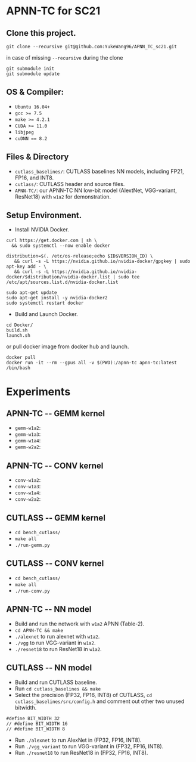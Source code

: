# APNN-TC for SC21


## Clone this project.
```
git clone --recursive git@github.com:YukeWang96/APNN_TC_sc21.git
```
in case of missing `--recursive` during the clone
```
git submodule init
git submodule update
```

## OS & Compiler:
+ `Ubuntu 16.04+`
+ `gcc >= 7.5`
+ `make >= 4.2.1`
+ `CUDA >= 11.0`
+ `libjpeg`
+ `cuDNN == 8.2`

## Files & Directory
+ `cutlass_baselines/`: CUTLASS baselines NN models, including FP21, FP16, and INT8.
+ `cutlass/`: CUTLASS header and source files.
+ `APNN-TC/`: our APNN-TC NN low-bit model (AlextNet, VGG-variant, ResNet18) with `w1a2` for demonstration.

## Setup Environment.
+ Install NVIDIA Docker.
```
curl https://get.docker.com | sh \
  && sudo systemctl --now enable docker

distribution=$(. /etc/os-release;echo $ID$VERSION_ID) \
   && curl -s -L https://nvidia.github.io/nvidia-docker/gpgkey | sudo apt-key add - \
   && curl -s -L https://nvidia.github.io/nvidia-docker/$distribution/nvidia-docker.list | sudo tee /etc/apt/sources.list.d/nvidia-docker.list

sudo apt-get update
sudo apt-get install -y nvidia-docker2
sudo systemctl restart docker
```

+ Build and Launch Docker.
```
cd Docker/
build.sh
launch.sh
```
or pull docker image from docker hub and launch.
```
docker pull 
docker run -it --rm --gpus all -v $(PWD):/apnn-tc apnn-tc:latest /bin/bash
```

# Experiments
## APNN-TC -- GEMM  kernel
+ `gemm-w1a2`: 
+ `gemm-w1a3`: 
+ `gemm-w1a4`:
+ `gemm-w2a2`: 

## APNN-TC -- CONV kernel  
+ `conv-w1a2`:
+ `conv-w1a3`:
+ `conv-w1a4`:
+ `conv-w2a2`:

## CUTLASS -- GEMM kernel
+ `cd bench_cutlass/`
+ `make all`
+ `./run-gemm.py`

## CUTLASS -- CONV kernel
+ `cd bench_cutlass/`
+ `make all`
+ `./run-conv.py`

## APNN-TC -- NN model  
+ Build and run the network with `w1a2` APNN (Table-2). 
+ `cd APNN-TC && make`
+ `./alexnet` to run alexnet with `w1a2`.
+ `./vgg` to run VGG-variant in `w1a2`. 
+ `./resnet18` to run ResNet18 in `w1a2`.

## CUTLASS -- NN model  
+ Build and run CUTLASS baseline.
+ Run `cd cutlass_baselines && make`
+  Select the precision (FP32, FP16, INT8) of CUTLASS, `cd cutlass_baselines/src/config.h` and comment out other two unused bitwidth.
```
#define BIT_WIDTH 32
// #define BIT_WIDTH 16
// #define BIT_WIDTH 8
```

+ Run `./alexnet` to run AlexNet in (FP32, FP16, INT8).
+ Run `./vgg_variant` to run VGG-variant in (FP32, FP16, INT8).
+ Run `./resnet18` to run ResNet18 in (FP32, FP16, INT8).